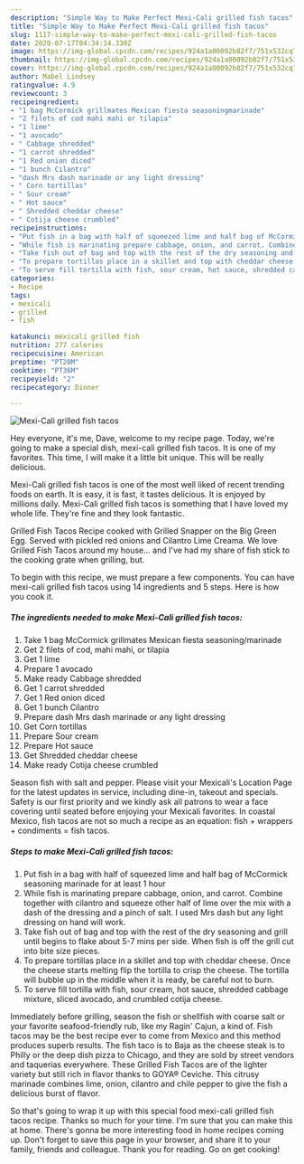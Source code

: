 ```yaml
---
description: "Simple Way to Make Perfect Mexi-Cali grilled fish tacos"
title: "Simple Way to Make Perfect Mexi-Cali grilled fish tacos"
slug: 1117-simple-way-to-make-perfect-mexi-cali-grilled-fish-tacos
date: 2020-07-17T04:34:14.330Z
image: https://img-global.cpcdn.com/recipes/924a1a00092b82f7/751x532cq70/mexi-cali-grilled-fish-tacos-recipe-main-photo.jpg
thumbnail: https://img-global.cpcdn.com/recipes/924a1a00092b82f7/751x532cq70/mexi-cali-grilled-fish-tacos-recipe-main-photo.jpg
cover: https://img-global.cpcdn.com/recipes/924a1a00092b82f7/751x532cq70/mexi-cali-grilled-fish-tacos-recipe-main-photo.jpg
author: Mabel Lindsey
ratingvalue: 4.9
reviewcount: 3
recipeingredient:
- "1 bag McCormick grillmates Mexican fiesta seasoningmarinade"
- "2 filets of cod mahi mahi or tilapia"
- "1 lime"
- "1 avocado"
- " Cabbage shredded"
- "1 carrot shredded"
- "1 Red onion diced"
- "1 bunch Cilantro"
- "dash Mrs dash marinade or any light dressing"
- " Corn tortillas"
- " Sour cream"
- " Hot sauce"
- " Shredded cheddar cheese"
- " Cotija cheese crumbled"
recipeinstructions:
- "Put fish in a bag with half of squeezed lime and half bag of McCormick seasoning marinade for at least 1 hour"
- "While fish is marinating prepare cabbage, onion, and carrot. Combine together with cilantro and squeeze other half of lime over the mix with a dash of the dressing and a pinch of salt. I used Mrs dash but any light dressing on hand will work."
- "Take fish out of bag and top with the rest of the dry seasoning and grill until begins to flake about 5-7 mins per side. When fish is off the grill cut into bite size pieces."
- "To prepare tortillas place in a skillet and top with cheddar cheese. Once the cheese starts melting flip the tortilla to crisp the cheese. The tortilla will bubble up in the middle when it is ready, be careful not to burn."
- "To serve fill tortilla with fish, sour cream, hot sauce, shredded cabbage mixture, sliced avocado, and crumbled cotija cheese."
categories:
- Recipe
tags:
- mexicali
- grilled
- fish

katakunci: mexicali grilled fish 
nutrition: 277 calories
recipecuisine: American
preptime: "PT20M"
cooktime: "PT36M"
recipeyield: "2"
recipecategory: Dinner

---
```



![Mexi-Cali grilled fish tacos](https://img-global.cpcdn.com/recipes/924a1a00092b82f7/751x532cq70/mexi-cali-grilled-fish-tacos-recipe-main-photo.jpg)

Hey everyone, it's me, Dave, welcome to my recipe page. Today, we're going to make a special dish, mexi-cali grilled fish tacos. It is one of my favorites. This time, I will make it a little bit unique. This will be really delicious.

Mexi-Cali grilled fish tacos is one of the most well liked of recent trending foods on earth. It is easy, it is fast, it tastes delicious. It is enjoyed by millions daily. Mexi-Cali grilled fish tacos is something that I have loved my whole life. They're fine and they look fantastic.

Grilled Fish Tacos Recipe cooked with Grilled Snapper on the Big Green Egg. Served with pickled red onions and Cilantro Lime Creama. We love Grilled Fish Tacos around my house… and I&#39;ve had my share of fish stick to the cooking grate when grilling, but.


To begin with this recipe, we must prepare a few components. You can have mexi-cali grilled fish tacos using 14 ingredients and 5 steps. Here is how you cook it.

<!--inarticleads1-->

##### The ingredients needed to make Mexi-Cali grilled fish tacos:

1. Take 1 bag McCormick grillmates Mexican fiesta seasoning/marinade
1. Get 2 filets of cod, mahi mahi, or tilapia
1. Get 1 lime
1. Prepare 1 avocado
1. Make ready  Cabbage shredded
1. Get 1 carrot shredded
1. Get 1 Red onion diced
1. Get 1 bunch Cilantro
1. Prepare dash Mrs dash marinade or any light dressing
1. Get  Corn tortillas
1. Prepare  Sour cream
1. Prepare  Hot sauce
1. Get  Shredded cheddar cheese
1. Make ready  Cotija cheese crumbled


Season fish with salt and pepper. Please visit your Mexicali&#39;s Location Page for the latest updates in service, including dine-in, takeout and specials. Safety is our first priority and we kindly ask all patrons to wear a face covering until seated before enjoying your Mexicali favorites. In coastal Mexico, fish tacos are not so much a recipe as an equation: fish + wrappers + condiments = fish tacos. 

<!--inarticleads2-->

##### Steps to make Mexi-Cali grilled fish tacos:

1. Put fish in a bag with half of squeezed lime and half bag of McCormick seasoning marinade for at least 1 hour
1. While fish is marinating prepare cabbage, onion, and carrot. Combine together with cilantro and squeeze other half of lime over the mix with a dash of the dressing and a pinch of salt. I used Mrs dash but any light dressing on hand will work.
1. Take fish out of bag and top with the rest of the dry seasoning and grill until begins to flake about 5-7 mins per side. When fish is off the grill cut into bite size pieces.
1. To prepare tortillas place in a skillet and top with cheddar cheese. Once the cheese starts melting flip the tortilla to crisp the cheese. The tortilla will bubble up in the middle when it is ready, be careful not to burn.
1. To serve fill tortilla with fish, sour cream, hot sauce, shredded cabbage mixture, sliced avocado, and crumbled cotija cheese.


Immediately before grilling, season the fish or shellfish with coarse salt or your favorite seafood-friendly rub, like my Ragin&#39; Cajun, a kind of. Fish tacos may be the best recipe ever to come from Mexico and this method produces superb results. The fish taco is to Baja as the cheese steak is to Philly or the deep dish pizza to Chicago, and they are sold by street vendors and taquerias everywhere. These Grilled Fish Tacos are of the lighter variety but still rich in flavor thanks to GOYA® Ceviche. This citrusy marinade combines lime, onion, cilantro and chile pepper to give the fish a delicious burst of flavor. 

So that's going to wrap it up with this special food mexi-cali grilled fish tacos recipe. Thanks so much for your time. I'm sure that you can make this at home. There's gonna be more interesting food in home recipes coming up. Don't forget to save this page in your browser, and share it to your family, friends and colleague. Thank you for reading. Go on get cooking!
